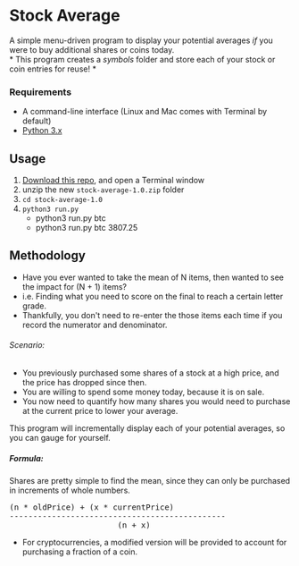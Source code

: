 # Stock Average #

A simple menu-driven program to display your potential averages *if* you were to buy additional shares or coins today.<br>
\* This program creates a *symbols* folder and store each of your stock or coin entries for reuse! \*

### Requirements ###

  * A command-line interface (Linux and Mac comes with Terminal by default)
  * [Python 3.x](https://www.python.org/downloads/)

## Usage ##

1. [Download this repo](https://github.com/Mas9311/stock-average/archive/v1.0.zip), and open a Terminal window<br>
1. unzip the new <code>stock-average-1.0.zip</code> folder<br>
1. <code>cd stock-average-1.0</code><br>
1. <code>python3 run.py</code>
     * python3 run.py btc
     * python3 run.py btc 3807.25

## Methodology ##

 * Have you ever wanted to take the mean of N items, then wanted to see the impact for (N + 1) items?<br>
 * i.e. Finding what you need to score on the final to reach a certain letter grade.<br>
 * Thankfully, you don't need to re-enter the those items each time if you record the numerator and denominator.

###### Scenario: ######

 - You previously purchased some shares of a stock at a high price, and the price has dropped since then.
 - You are willing to spend some money today, because it is on sale.
 - You now need to quantify how many shares you would need to purchase at the current price to lower your average.

This program will incrementally display each of your potential averages, so you can gauge for yourself.

##### Formula: #####

Shares are pretty simple to find the mean, since they can only be purchased in increments of whole numbers.

<pre>(n * oldPrice) + (x * currentPrice)
----------------------------------------------
                       (n + x)</pre>

 - For cryptocurrencies, a modified version will be provided to account for purchasing a fraction of a coin.
